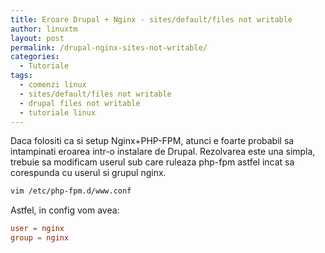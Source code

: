 ```yaml
---
title: Eroare Drupal + Nginx - sites/default/files not writable
author: linuxtm
layout: post
permalink: /drupal-nginx-sites-not-writable/
categories:
  - Tutoriale
tags:
  - comenzi linux
  - sites/default/files not writable
  - drupal files not writable
  - tutoriale linux
---
```


Daca folositi ca si setup Nginx+PHP-FPM, atunci e foarte probabil sa intampinati eroarea intr-o instalare de Drupal.
Rezolvarea este una simpla, trebuie sa modificam userul sub care ruleaza php-fpm astfel incat sa corespunda cu userul si grupul nginx.

```bash
vim /etc/php-fpm.d/www.conf
```

Astfel, in config vom avea:

```conf
user = nginx
group = nginx
```
